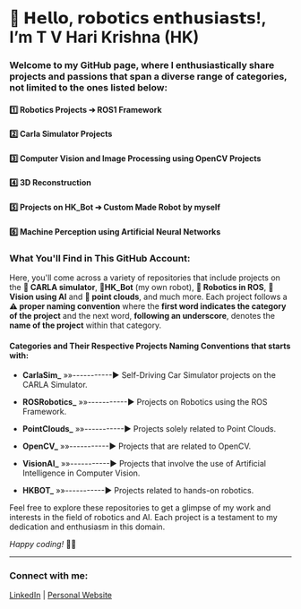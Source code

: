 # 🤖 𝗛𝗲𝗹𝗹𝗼, 𝗿𝗼𝗯𝗼𝘁𝗶𝗰𝘀 𝗲𝗻𝘁𝗵𝘂𝘀𝗶𝗮𝘀𝘁𝘀!, I’m T V Hari Krishna (HK) 

### Welcome to my GitHub page, where I enthusiastically share projects and passions that span a diverse range of categories, not limited to the ones listed below:
#### 1️⃣ Robotics Projects ➔ ROS1 Framework 
#### 2️⃣ Carla Simulator Projects
#### 3️⃣ Computer Vision and Image Processing using OpenCV Projects
#### 4️⃣ 3D Reconstruction 
#### 5️⃣ Projects on HK_Bot ➔ Custom Made Robot by myself
#### 6️⃣ Machine Perception using Artificial Neural Networks 

### What You'll Find in This GitHub Account:
Here, you'll come across a variety of repositories that include projects on the **🚗 CARLA simulator**, **🦾HK_Bot** (my own robot), **🤖 Robotics in ROS**, **👀 Vision using AI** and **🌟 point clouds**, and much more. Each project follows a **⚠️ proper naming convention** where the **first word indicates the category of the project** and the next word, **following an underscore**, denotes the **name of the project** within that category. 

#### Categories and Their Respective Projects Naming Conventions that starts with:

- **CarlaSim_**  »»-----------►  Self-Driving Car Simulator projects on the CARLA Simulator.

- **ROSRobotics_** »»-----------► Projects on Robotics using the ROS Framework.

- **PointClouds_**  »»-----------►  Projects solely related to Point Clouds.

- **OpenCV_** »»-----------► Projects that are related to OpenCV.
    
- **VisionAI_** »»-----------► Projects that involve the use of Artificial Intelligence in Computer Vision.

- **HKBOT_** »»-----------► Projects related to hands-on robotics.

Feel free to explore these repositories to get a glimpse of my work and interests in the field of robotics and AI. Each project is a testament to my dedication and enthusiasm in this domain.

_Happy coding!_ 🚀🤖

---

### Connect with me:

[LinkedIn](#) | [Personal Website](#)

